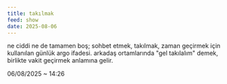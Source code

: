 ```yaml
---
title: takılmak
feed: show
date: 2025-08-06
---
```


ne ciddi ne de tamamen boş; sohbet etmek, takılmak, zaman geçirmek için kullanılan günlük argo ifadesi. arkadaş ortamlarında "gel takılalım" demek, birlikte vakit geçirmek anlamına gelir.

06/08/2025 ~ 14:26

<!-- LikeBtn.com BEGIN -->
<span class="likebtn-wrapper" data-theme="google" data-lang="tr" data-i18n_like=" " data-identifier="item_1"></span>
<script>(function(d,e,s){if(d.getElementById("likebtn_wjs"))return;a=d.createElement(e);m=d.getElementsByTagName(e)[0];a.async=1;a.id="likebtn_wjs";a.src=s;m.parentNode.insertBefore(a, m)})(document,"script","//w.likebtn.com/js/w/widget.js");</script>
<!-- LikeBtn.com END -->
